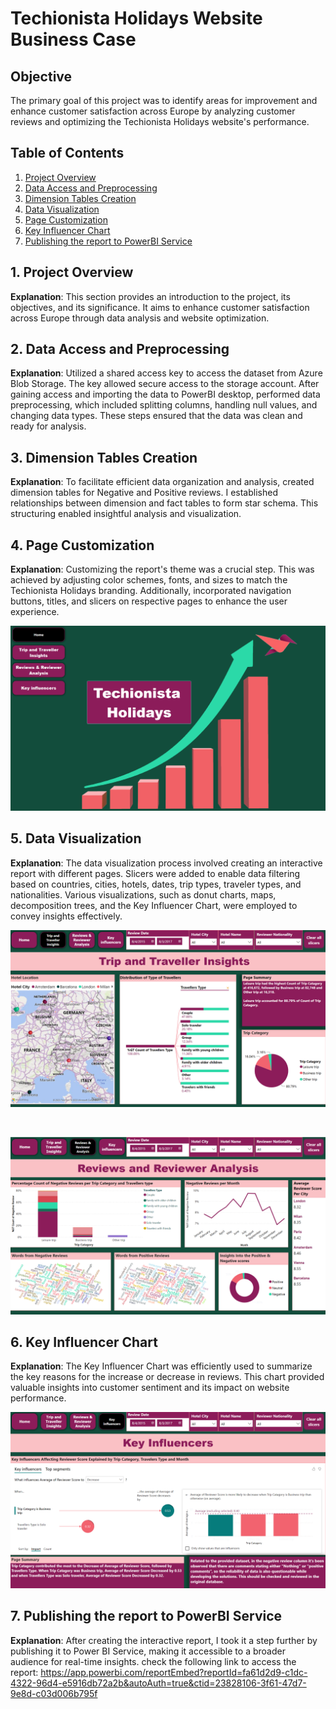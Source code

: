 # Techionista Holidays Website Business Case

## Objective
The primary goal of this project was to identify areas for improvement and enhance customer satisfaction across Europe by analyzing customer reviews and optimizing the Techionista Holidays website's performance.

## Table of Contents
1. [Project Overview](#project-overview)
2. [Data Access and Preprocessing](#data-access-and-preprocessing)
3. [Dimension Tables Creation](#dimension-tables-creation)
4. [Data Visualization](#data-visualization)
5. [Page Customization](#page-customization)
6. [Key Influencer Chart](#key-influencer-chart)
7. [Publishing the report to PowerBI Service](#Publishing-the-report-to-PowerBI-Service)


## 1. Project Overview<a name="project-overview"></a>
**Explanation**: This section provides an introduction to the project, its objectives, and its significance. It aims to enhance customer satisfaction across Europe through data analysis and website optimization.

## 2. Data Access and Preprocessing<a name="data-access-and-preprocessing"></a>
**Explanation**: Utilized a shared access key to access the dataset from Azure Blob Storage. The key allowed secure access to the storage account. After gaining access and importing the data to PowerBI desktop, performed data preprocessing, which included splitting columns, handling null values, and changing data types. These steps ensured that the data was clean and ready for analysis.

## 3. Dimension Tables Creation<a name="dimension-tables-creation"></a>
**Explanation**: To facilitate efficient data organization and analysis, created dimension tables for Negative and Positive reviews. I established relationships between dimension and fact tables to form star schema. This structuring enabled insightful analysis and visualization.

## 4. Page Customization<a name="page-customization"></a>
**Explanation**: Customizing the report's theme was a crucial step. This was achieved by adjusting color schemes, fonts, and sizes to match the Techionista Holidays branding. Additionally, incorporated navigation buttons, titles, and slicers on respective pages to enhance the user experience.

![](https://github.com/Javeria-Umer/Report-on-Techionista-Holidays-website/blob/main/Techionista%20holidays%20website-home.png?raw=true)

## 5. Data Visualization<a name="data-visualization"></a>
**Explanation**: The data visualization process involved creating an interactive report with different pages. Slicers were added to enable data filtering based on countries, cities, hotels, dates, trip types, traveler types, and nationalities. Various visualizations, such as donut charts, maps, decomposition trees, and the Key Influencer Chart, were employed to convey insights effectively.

![](https://github.com/Javeria-Umer/Report-on-Techionista-Holidays-website/blob/main/Techionista%20holidays%20website-trip.png?raw=true)

<br> <!-- This line creates a gap -->

![](https://github.com/Javeria-Umer/Report-on-Techionista-Holidays-website/blob/main/Techionista%20holidays%20website-review.png?raw=true)


## 6. Key Influencer Chart<a name="key-influencer-chart"></a>
**Explanation**: The Key Influencer Chart was efficiently used to summarize the key reasons for the increase or decrease in reviews. This chart provided valuable insights into customer sentiment and its impact on website performance.

![](https://github.com/Javeria-Umer/Report-on-Techionista-Holidays-website/blob/main/Techionista%20holidays%20website-key%20influencer.png?raw=true)

## 7. Publishing the report to PowerBI Service<a name="Publishing-the-report-to-PowerBI-Service"></a>
**Explanation**: After creating the interactive report, I took it a step further by publishing it to Power BI Service, making it accessible to a broader audience for real-time insights.
check the following link to access the report:
https://app.powerbi.com/reportEmbed?reportId=fa61d2d9-c1dc-4322-96d4-e5916db72a2b&autoAuth=true&ctid=23828106-3f61-47d7-9e8d-c03d006b795f
